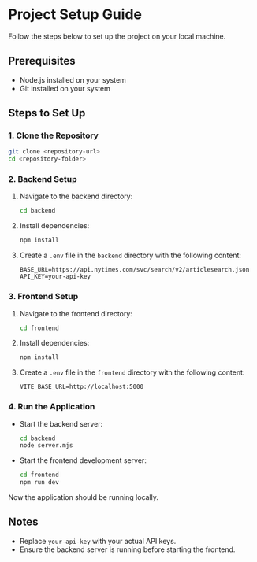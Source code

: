 # Project Setup Guide

Follow the steps below to set up the project on your local machine.

## Prerequisites
- Node.js installed on your system
- Git installed on your system

## Steps to Set Up

### 1. Clone the Repository
```bash
git clone <repository-url>
cd <repository-folder>
```

### 2. Backend Setup
1. Navigate to the backend directory:
    ```bash
    cd backend
    ```
2. Install dependencies:
    ```bash
    npm install
    ```
3. Create a `.env` file in the `backend` directory with the following content:
    ```
    BASE_URL=https://api.nytimes.com/svc/search/v2/articlesearch.json 
    API_KEY=your-api-key
    ```

### 3. Frontend Setup
1. Navigate to the frontend directory:
    ```bash
    cd frontend
    ```
2. Install dependencies:
    ```bash
    npm install
    ```
3. Create a `.env` file in the `frontend` directory with the following content:
    ```
    VITE_BASE_URL=http://localhost:5000
    ```

### 4. Run the Application
- Start the backend server:
  ```bash
  cd backend
  node server.mjs
  ```
- Start the frontend development server:
  ```bash
  cd frontend
  npm run dev
  ```

Now the application should be running locally.

## Notes
- Replace `your-api-key` with your actual API keys.
- Ensure the backend server is running before starting the frontend.
